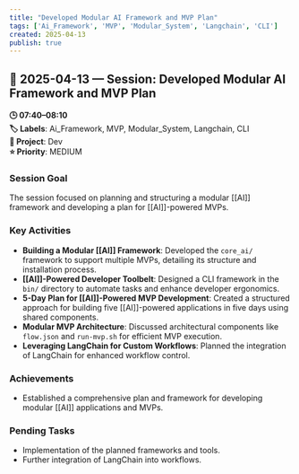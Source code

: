 ```yaml
---
title: "Developed Modular AI Framework and MVP Plan"
tags: ['Ai_Framework', 'MVP', 'Modular_System', 'Langchain', 'CLI']
created: 2025-04-13
publish: true
---
```


## 📅 2025-04-13 — Session: Developed Modular AI Framework and MVP Plan

**🕒 07:40–08:10**  
**🏷️ Labels**: Ai_Framework, MVP, Modular_System, Langchain, CLI  
**📂 Project**: Dev  
**⭐ Priority**: MEDIUM  


### Session Goal
The session focused on planning and structuring a modular [[AI]] framework and developing a plan for [[AI]]-powered MVPs.

### Key Activities
- **Building a Modular [[AI]] Framework**: Developed the `core_ai/` framework to support multiple MVPs, detailing its structure and installation process.
- **[[AI]]-Powered Developer Toolbelt**: Designed a CLI framework in the `bin/` directory to automate tasks and enhance developer ergonomics.
- **5-Day Plan for [[AI]]-Powered MVP Development**: Created a structured approach for building five [[AI]]-powered applications in five days using shared components.
- **Modular MVP Architecture**: Discussed architectural components like `flow.json` and `run-mvp.sh` for efficient MVP execution.
- **Leveraging LangChain for Custom Workflows**: Planned the integration of LangChain for enhanced workflow control.

### Achievements
- Established a comprehensive plan and framework for developing modular [[AI]] applications and MVPs.

### Pending Tasks
- Implementation of the planned frameworks and tools.
- Further integration of LangChain into workflows.
